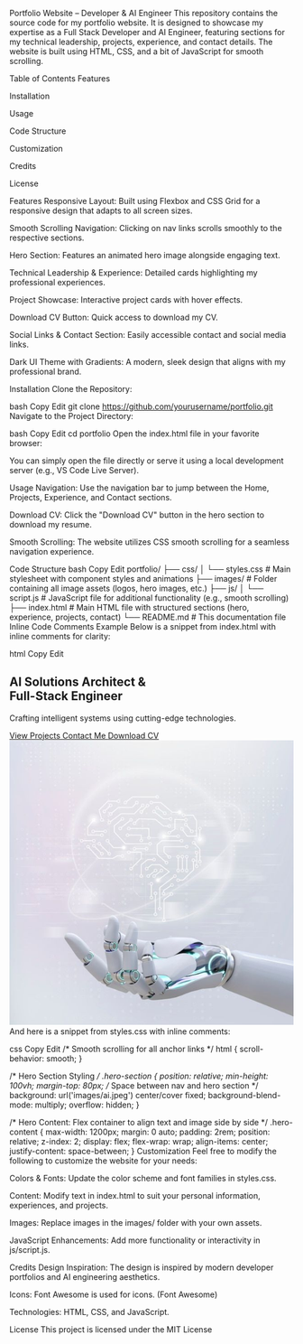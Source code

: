 Portfolio Website – Developer & AI Engineer
This repository contains the source code for my portfolio website. It is designed to showcase my expertise as a Full Stack Developer and AI Engineer, featuring sections for my technical leadership, projects, experience, and contact details. The website is built using HTML, CSS, and a bit of JavaScript for smooth scrolling.

Table of Contents
Features

Installation

Usage

Code Structure

Customization

Credits

License

Features
Responsive Layout: Built using Flexbox and CSS Grid for a responsive design that adapts to all screen sizes.

Smooth Scrolling Navigation: Clicking on nav links scrolls smoothly to the respective sections.

Hero Section: Features an animated hero image alongside engaging text.

Technical Leadership & Experience: Detailed cards highlighting my professional experiences.

Project Showcase: Interactive project cards with hover effects.

Download CV Button: Quick access to download my CV.

Social Links & Contact Section: Easily accessible contact and social media links.

Dark UI Theme with Gradients: A modern, sleek design that aligns with my professional brand.

Installation
Clone the Repository:

bash
Copy
Edit
git clone https://github.com/yourusername/portfolio.git
Navigate to the Project Directory:

bash
Copy
Edit
cd portfolio
Open the index.html file in your favorite browser:

You can simply open the file directly or serve it using a local development server (e.g., VS Code Live Server).

Usage
Navigation: Use the navigation bar to jump between the Home, Projects, Experience, and Contact sections.

Download CV: Click the "Download CV" button in the hero section to download my resume.

Smooth Scrolling: The website utilizes CSS smooth scrolling for a seamless navigation experience.

Code Structure
bash
Copy
Edit
portfolio/
├── css/
│   └── styles.css        # Main stylesheet with component styles and animations
├── images/               # Folder containing all image assets (logos, hero images, etc.)
├── js/
│   └── script.js         # JavaScript file for additional functionality (e.g., smooth scrolling)
├── index.html            # Main HTML file with structured sections (hero, experience, projects, contact)
└── README.md             # This documentation file
Inline Code Comments Example
Below is a snippet from index.html with inline comments for clarity:

html
Copy
Edit
<!-- Hero Section -->
<section id="hero" class="hero-section">
    <div class="hero-content">
        <!-- Hero Text Container -->
        <div class="hero-text">
            <h1 class="hero-title">
                <span class="ai-gradient">AI Solutions</span> Architect &<br>
                <span class="code-gradient">Full-Stack Engineer</span>
            </h1>
            <p class="hero-description">
                Crafting intelligent systems using cutting-edge technologies.
            </p>
            <div class="hero-cta">
                <!-- View Projects Button -->
                <a href="#projects" class="cta-btn ai-cta">
                    <i class="fas fa-laptop-code"></i> View Projects
                </a>
                <!-- Contact Me Button -->
                <a href="#contact" class="cta-btn code-cta">
                    <i class="fas fa-envelope"></i> Contact Me
                </a>
                <!-- Download CV Button -->
                <a href="cv.pdf" class="cta-btn download-cv" download>
                    <i class="fas fa-download"></i> Download CV
                </a>
            </div>
        </div>
        <!-- Hero Image Container -->
        <div class="hero-image">
            <img src="images/ai-hand.jpeg" alt="Hero Illustration">
        </div>
    </div>
</section>
And here is a snippet from styles.css with inline comments:

css
Copy
Edit
/* Smooth scrolling for all anchor links */
html {
    scroll-behavior: smooth;
}

/* Hero Section Styling */
.hero-section {
    position: relative;
    min-height: 100vh;
    margin-top: 80px; /* Space between nav and hero section */
    background: url('images/ai.jpeg') center/cover fixed;
    background-blend-mode: multiply;
    overflow: hidden;
}

/* Hero Content: Flex container to align text and image side by side */
.hero-content {
    max-width: 1200px;
    margin: 0 auto;
    padding: 2rem;
    position: relative;
    z-index: 2;
    display: flex;
    flex-wrap: wrap;
    align-items: center;
    justify-content: space-between;
}
Customization
Feel free to modify the following to customize the website for your needs:

Colors & Fonts: Update the color scheme and font families in styles.css.

Content: Modify text in index.html to suit your personal information, experiences, and projects.

Images: Replace images in the images/ folder with your own assets.

JavaScript Enhancements: Add more functionality or interactivity in js/script.js.

Credits
Design Inspiration: The design is inspired by modern developer portfolios and AI engineering aesthetics.

Icons: Font Awesome is used for icons. (Font Awesome)

Technologies: HTML, CSS, and JavaScript.

License
This project is licensed under the MIT License
